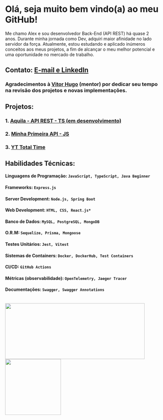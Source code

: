 # Olá, seja muito bem vindo(a) ao meu GitHub!

Me chamo Alex e sou desenvolvedor Back-End (API REST) há quase 2 anos.
Durante minha jornada como Dev, adquiri maior afinidade no lado servidor da força.
Atualmente, estou estudando e aplicado inúmeros conceitos aos meus projetos, a fim de alcançar o meu melhor potencial e uma oportunidade no mercado de trabalho.

## Contato: [E-mail e LinkedIn](https://linktr.ee/contato.alex)

### Agradecimentos à [Vitor Hugo](https://www.linkedin.com/in/vitorhcs/) (mentor) por dedicar seu tempo na revisão dos projetos e novas implementações.

## Projetos: 
### 1. [Aquila - API REST - TS (em desenvolvimento)](https://github.com/AlexSnider/Aquila-Project) <br/>
### 2. [Minha Primeira API - JS](https://github.com/AlexSnider/Projeto-API-e-commerce-Node.js) <br/>
### 3. [YT Total Time](https://github.com/AlexSnider/YoutubeTotalTime)

## Habilidades Técnicas:
#### Linguagens de Programação: `JavaScript, TypeScript, Java Beginner`
#### Frameworks: `Express.js`
#### Server Development: `Node.js, Spring Boot`
#### Web Development: `HTML, CSS, React.js*`
#### Banco de Dados: `MySQL, PostgreSQL, MongoDB`
#### O.R.M: `Sequelize, Prisma, Mongoose`
#### Testes Unitários: `Jest, Vitest`
#### Sistemas de Containers: `Docker, DockerHub, Test Containers`
#### CI/CD: `GitHub Actions`
#### Métricas (observabilidade): `OpenTelemetry, Jaeger Tracer`
#### Documentações: `Swagger, Swagger Annotations` <br/><br/>

<div>
   <img height="180em" width="450em" src="https://github-readme-stats.vercel.app/api?username=AlexSnider&show_icons=true&theme=tokyonight"/>
   <img height="180em" src="https://github-readme-stats.vercel.app/api/top-langs/?username=AlexSnider&layout=compact&theme=tokyonight"/>
</div>
